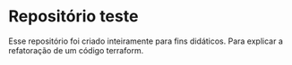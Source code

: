 # Repositório teste

Esse repositório foi criado inteiramente para fins didáticos. Para explicar a refatoração de um código terraform.